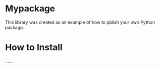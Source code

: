 # Mypackage
This library was created as an example of how to pblish your own Python package.

# How to Install
...... 